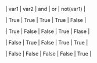 
| var1 | var2 | and | or | not(var1) |

| True | True | True | True | False |

| True | False | False | True | Flase |

| False | True | False | True | True |

| False | False | False | False | True |
